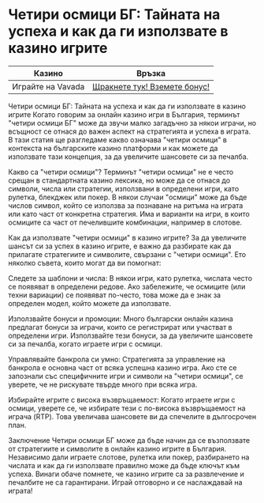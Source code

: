# Четири осмици БГ: Тайната на успеха и как да ги използвате в казино игрите
| Казино                   | Връзка                                                                                         |
|--------------------------|------------------------------------------------------------------------------------------------|
| Играйте на Vavada        | [Щракнете тук! Вземете бонус!](https://partnervavadarv.com/?promo=664c53c2-c126-47df-a9b6-e93726155fae&target=register) |


Четири осмици БГ: Тайната на успеха и как да ги използвате в казино игрите
Когато говорим за онлайн казино игри в България, терминът "четири осмици БГ" може да звучи малко загадъчно за някои играчи, но всъщност се отнася до важен аспект на стратегията и успеха в играта. В тази статия ще разгледаме какво означава "четири осмици" в контекста на българските казино платформи и как можете да използвате тази концепция, за да увеличите шансовете си за печалба.

Какво са "четири осмици"?
Терминът "четири осмици" не е често срещан в стандартната казино лексика, но може да се отнася до символи, числа или стратегии, използвани в определени игри, като рулетка, блекджек или покер. В някои случаи "осмици" може да бъде числов символ, който се използва за познаване на ритъма на играта или като част от конкретна стратегия. Има и варианти на игри, в които осмиците са част от печелившите комбинации, например в слотове.

Как да използвате "четири осмици" в казино игрите?
За да увеличите шансът си за успех в казино игрите, е важно да разбирате как да прилагате стратегиите и символите, свързани с "четири осмици". Ето няколко съвета, които могат да ви помогнат:

Следете за шаблони и числа: В някои игри, като рулетка, числата често се появяват в определени редове. Ако забележите, че осмиците (или техни вариации) се появяват по-често, това може да е знак за определен модел, който можете да използвате.

Използвайте бонуси и промоции: Много български онлайн казина предлагат бонуси за играчи, които се регистрират или участват в определени игри. Използвайте тези бонуси, за да увеличите шансовете си за печалба, когато играете игри с осмици.

Управлявайте банкрола си умно: Стратегията за управление на банкрола е основна част от всяка успешна казино игра. Ако сте се запознали със специфичните игри и символи на "четири осмици", се уверете, че не рискувате твърде много при всяка игра.

Избирайте игрите с висока възвръщаемост: Когато играете игри с осмици, уверете се, че избирате тези с по-висока възвръщаемост на играча (RTP). Това увеличава шансовете ви да спечелите в дългосрочен план.

Заключение
Четири осмици БГ може да бъде начин да се възползвате от стратегиите и символите в онлайн казино игрите в България. Независимо дали играете слотове, рулетка или покер, разбирането на числата и как да ги използвате правилно може да бъде ключът към успеха. Винаги обаче помнете, че казино игрите са за развлечение и печалбите не са гарантирани. Играй отговорно и се наслаждавай на играта!

